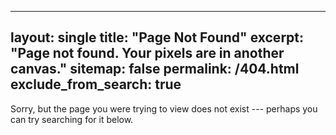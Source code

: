 ---
  layout: single
  title: "Page Not Found"
  excerpt: "Page not found. Your pixels are in another canvas."
  sitemap: false
  permalink: /404.html
  exclude_from_search: true
  ---
  
  Sorry, but the page you were trying to view does not exist --- perhaps you can try searching for it below.
